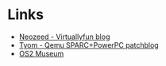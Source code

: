 # Links
- [Neozeed - Virtuallyfun blog](http://virtuallyfun.com/)
- [Tyom - Qemu SPARC+PowerPC patchblog](http://tyom.blogspot.com/)
- [OS2 Museum](http://os2museum.com/)

